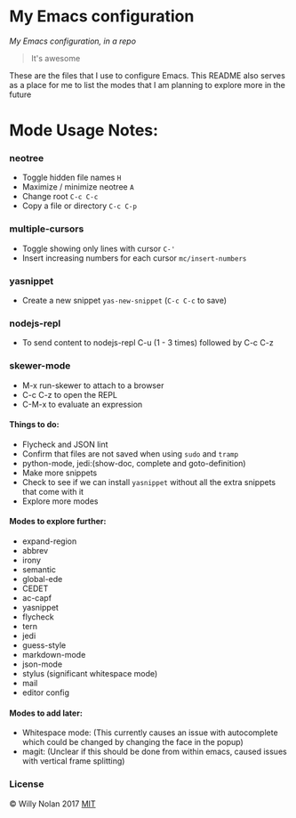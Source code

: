 # My Emacs configuration
*My Emacs configuration, in a repo*

> It's awesome

These are the files that I use to configure Emacs.  This README also serves as a place for me to list the modes that I am planning to explore more in the future

# Mode Usage Notes:
### neotree
  - Toggle hidden file names `H` 
  - Maximize / minimize neotree `A` 
  - Change root `C-c C-c` 
  -  Copy a file or directory `C-c C-p`

### multiple-cursors
  - Toggle showing only lines with cursor `C-'`
  - Insert increasing numbers for each cursor `mc/insert-numbers`

### yasnippet
  - Create a new snippet `yas-new-snippet` (`C-c C-c` to save)

### nodejs-repl
  - To send content to nodejs-repl C-u (1 - 3 times) followed by C-c C-z

### skewer-mode
  - M-x run-skewer to attach to a browser
  - C-c C-z to open the REPL
  - C-M-x to evaluate an expression

#### Things to do:
 - Flycheck and JSON lint
 - Confirm that files are not saved when using `sudo` and `tramp`
 - python-mode, jedi:(show-doc, complete and goto-definition)
 - Make more snippets
 - Check to see if we can install `yasnippet` without all the extra snippets that come with it
 - Explore more modes

#### Modes to explore further:
- expand-region
- abbrev
- irony
- semantic
- global-ede
- CEDET
- ac-capf
- yasnippet
- flycheck
- tern
- jedi
- guess-style
- markdown-mode
- json-mode
- stylus (significant whitespace mode)
- mail
- editor config

#### Modes to add later:
- Whitespace mode:
    (This currently causes an issue with autocomplete which could be changed by changing the face in the popup)
- magit:
  (Unclear if this should be done from within emacs, caused issues with vertical frame splitting)

### License
:copyright: Willy Nolan 2017 
[MIT](http://en.wikipedia.org/wiki/MIT_License)

